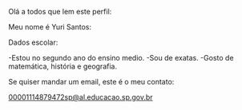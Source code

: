 

Olá a todos que lem este perfil:

Meu nome é Yuri Santos:

Dados escolar:

-Estou no segundo ano do ensino medio.
-Sou de exatas.
-Gosto de matemática, história e geografia.

Se quiser mandar um email, este é o meu contato:

00001114879472sp@al.educacao.sp.gov.br
